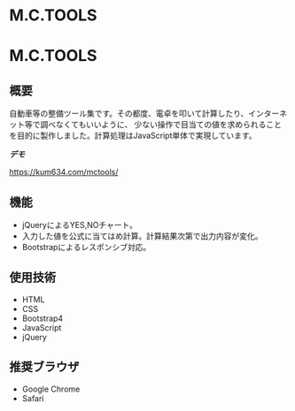 # M.C.TOOLS
# M.C.TOOLS


## 概要
 
自動車等の整備ツール集です。その都度、電卓を叩いて計算したり、インターネット等で調べなくてもいいように、
少ない操作で目当ての値を求められることを目的に製作しました。計算処理はJavaScript単体で実現しています。
 

***デモ***
 
https://kum634.com/mctools/
 

## 機能
 
- jQueryによるYES,NOチャート。
- 入力した値を公式に当てはめ計算。計算結果次第で出力内容が変化。
- Bootstrapによるレスポンシブ対応。


## 使用技術
 
- HTML
- CSS
- Bootstrap4
- JavaScript
- jQuery


## 推奨ブラウザ
 
- Google Chrome
- Safari

